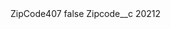 <?xml version="1.0" encoding="UTF-8"?>
<CustomMetadata xmlns="http://soap.sforce.com/2006/04/metadata" xmlns:xsi="http://www.w3.org/2001/XMLSchema-instance" xmlns:xsd="http://www.w3.org/2001/XMLSchema">
    <label>ZipCode407</label>
    <protected>false</protected>
    <values>
        <field>Zipcode__c</field>
        <value xsi:type="xsd:string">20212</value>
    </values>
</CustomMetadata>
